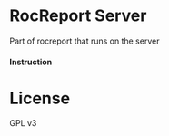 RocReport Server
=================

Part of rocreport that runs on the server


#### Instruction


License
================
GPL v3
